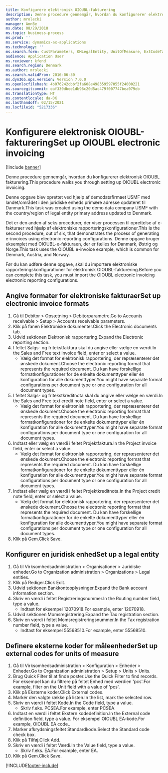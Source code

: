 ```yaml
---
title: Konfigurere elektronisk OIOUBL-fakturering
description: Denne procedure gennemgår, hvordan du konfigurerer elektronisk OIOUBL fakturering.
author: mrolecki
manager: AnnBe
ms.date: 08/29/2018
ms.topic: business-process
ms.prod: ''
ms.service: dynamics-ax-applications
ms.technology: ''
ms.search.form: CustParameters, OMLegalEntity, UnitOfMeasure, ExtCodeTable
audience: Application User
ms.reviewer: kfend
ms.search.region: Denmark
ms.author: mrolecki
ms.search.validFrom: 2016-06-30
ms.dyn365.ops.version: Version 7.0.0
ms.openlocfilehash: 4b076242cbbf2fa608e498359597055f24000221
ms.sourcegitcommit: eaf330dbee1db96c20d5ac479f007747bea079eb
ms.translationtype: HT
ms.contentlocale: da-DK
ms.lasthandoff: 02/15/2021
ms.locfileid: "5217336"
---
```

# <a name="set-up-oioubl-electronic-invoicing"></a><span data-ttu-id="13e5a-103">Konfigurere elektronisk OIOUBL-fakturering</span><span class="sxs-lookup"><span data-stu-id="13e5a-103">Set up OIOUBL electronic invoicing</span></span>

[!include [banner](../../includes/banner.md)]

<span data-ttu-id="13e5a-104">Denne procedure gennemgår, hvordan du konfigurerer elektronisk OIOUBL fakturering.</span><span class="sxs-lookup"><span data-stu-id="13e5a-104">This procedure walks you through setting up OIOUBL electronic invoicing.</span></span> 



<span data-ttu-id="13e5a-105">Denne opgave blev oprettet ved hjælp af demodatafirmaet USMF med landet/området i den juridiske enheds primære adresse opdateret til Danmark.</span><span class="sxs-lookup"><span data-stu-id="13e5a-105">This task was created using the demo data company USMF with the country/region of legal entity primary address updated to Denmark.</span></span>



<span data-ttu-id="13e5a-106">Det er den anden af seks procedurer, der viser processen til oprettelse af e-fakturaer ved hjælp af elektroniske rapporteringskonfigurationer.</span><span class="sxs-lookup"><span data-stu-id="13e5a-106">This is the second procedure, out of six, that demonstrates the process of generating e-invoices using electronic reporting configurations.</span></span> <span data-ttu-id="13e5a-107">Denne opgave bruger eksemplet med OIOUBL-e-fakturaen, der er fælles for Danmark, Østrig og Norge.</span><span class="sxs-lookup"><span data-stu-id="13e5a-107">This task uses the OIOUBL e-invoice example, which is common for Denmark, Austria, and Norway.</span></span>

<span data-ttu-id="13e5a-108">Før du kan udføre denne opgave, skal du importere elektroniske rapporteringskonfigurationer for elektronisk OIOUBL-fakturering.</span><span class="sxs-lookup"><span data-stu-id="13e5a-108">Before you can complete this task, you must import the OIOUBL electronic invoicing electronic reporting configurations.</span></span>


## <a name="set-up-electronic-invoice-formats"></a><span data-ttu-id="13e5a-109">Angive formater for elektroniske fakturaer</span><span class="sxs-lookup"><span data-stu-id="13e5a-109">Set up electronic invoice formats</span></span>
1. <span data-ttu-id="13e5a-110">Gå til Debitor > Opsætning > Debitorparametre.</span><span class="sxs-lookup"><span data-stu-id="13e5a-110">Go to Accounts receivable > Setup > Accounts receivable parameters.</span></span>
2. <span data-ttu-id="13e5a-111">Klik på fanen Elektroniske dokumenter.</span><span class="sxs-lookup"><span data-stu-id="13e5a-111">Click the Electronic documents tab.</span></span>
3. <span data-ttu-id="13e5a-112">Udvid sektionen Elektronisk rapportering.</span><span class="sxs-lookup"><span data-stu-id="13e5a-112">Expand the Electronic reporting section.</span></span>
4. <span data-ttu-id="13e5a-113">I feltet Salgs- og fritekstfaktura skal du angive eller vælge en værdi.</span><span class="sxs-lookup"><span data-stu-id="13e5a-113">In the Sales and Free text invoice field, enter or select a value.</span></span>
    * <span data-ttu-id="13e5a-114">Vælg det format for elektronisk rapportering, der repræsenterer det ønskede dokument.</span><span class="sxs-lookup"><span data-stu-id="13e5a-114">Choose the electronic reporting format that represents the required document.</span></span> <span data-ttu-id="13e5a-115">Du kan have forskellige formatkonfigurationer for de enkelte dokumenttyper eller én konfiguration for alle dokumenttyper.</span><span class="sxs-lookup"><span data-stu-id="13e5a-115">You might have separate format configurations per document type or one configuration for all document types.</span></span>  
5. <span data-ttu-id="13e5a-116">I feltet Salgs- og fritekstkreditnota skal du angive eller vælge en værdi.</span><span class="sxs-lookup"><span data-stu-id="13e5a-116">In the Sales and Free text credit note field, enter or select a value.</span></span>
    * <span data-ttu-id="13e5a-117">Vælg det format for elektronisk rapportering, der repræsenterer det ønskede dokument.</span><span class="sxs-lookup"><span data-stu-id="13e5a-117">Choose the electronic reporting format that represents the required document.</span></span> <span data-ttu-id="13e5a-118">Du kan have forskellige formatkonfigurationer for de enkelte dokumenttyper eller én konfiguration for alle dokumenttyper.</span><span class="sxs-lookup"><span data-stu-id="13e5a-118">You might have separate format configurations per document type or one configuration for all document types.</span></span>  
6. <span data-ttu-id="13e5a-119">Indtast eller vælg en værdi i feltet Projektfaktura.</span><span class="sxs-lookup"><span data-stu-id="13e5a-119">In the Project invoice field, enter or select a value.</span></span>
    * <span data-ttu-id="13e5a-120">Vælg det format for elektronisk rapportering, der repræsenterer det ønskede dokument.</span><span class="sxs-lookup"><span data-stu-id="13e5a-120">Choose the electronic reporting format that represents the required document.</span></span> <span data-ttu-id="13e5a-121">Du kan have forskellige formatkonfigurationer for de enkelte dokumenttyper eller én konfiguration for alle dokumenttyper.</span><span class="sxs-lookup"><span data-stu-id="13e5a-121">You might have separate format configurations per document type or one configuration for all document types.</span></span>  
7. <span data-ttu-id="13e5a-122">Indtast eller vælg en værdi i feltet Projektkreditnota.</span><span class="sxs-lookup"><span data-stu-id="13e5a-122">In the Project credit note field, enter or select a value.</span></span>
    * <span data-ttu-id="13e5a-123">Vælg det format for elektronisk rapportering, der repræsenterer det ønskede dokument.</span><span class="sxs-lookup"><span data-stu-id="13e5a-123">Choose the electronic reporting format that represents the required document.</span></span> <span data-ttu-id="13e5a-124">Du kan have forskellige formatkonfigurationer for de enkelte dokumenttyper eller én konfiguration for alle dokumenttyper.</span><span class="sxs-lookup"><span data-stu-id="13e5a-124">You might have separate format configurations per document type or one configuration for all document types.</span></span>  
8. <span data-ttu-id="13e5a-125">Klik på Gem.</span><span class="sxs-lookup"><span data-stu-id="13e5a-125">Click Save.</span></span>

## <a name="set-up-a-legal-entity"></a><span data-ttu-id="13e5a-126">Konfigurer en juridisk enhed</span><span class="sxs-lookup"><span data-stu-id="13e5a-126">Set up a legal entity</span></span>
1. <span data-ttu-id="13e5a-127">Gå til Virksomhedsadministration > Organisationer > Juridiske enheder.</span><span class="sxs-lookup"><span data-stu-id="13e5a-127">Go to Organization administration > Organizations > Legal entities.</span></span>
2. <span data-ttu-id="13e5a-128">Klik på Rediger.</span><span class="sxs-lookup"><span data-stu-id="13e5a-128">Click Edit.</span></span>
3. <span data-ttu-id="13e5a-129">Udvid sektionen Bankkontooplysninger.</span><span class="sxs-lookup"><span data-stu-id="13e5a-129">Expand the Bank account information section.</span></span>
4. <span data-ttu-id="13e5a-130">Skriv en værdi i feltet Registreringsnummer.</span><span class="sxs-lookup"><span data-stu-id="13e5a-130">In the Routing number field, type a value.</span></span>
    * <span data-ttu-id="13e5a-131">Indtast for eksempel 12070918.</span><span class="sxs-lookup"><span data-stu-id="13e5a-131">For example, enter 12070918.</span></span>  
5. <span data-ttu-id="13e5a-132">Udvid sektionen Momsregistrering.</span><span class="sxs-lookup"><span data-stu-id="13e5a-132">Expand the Tax registration section.</span></span>
6. <span data-ttu-id="13e5a-133">Skriv en værdi i feltet Momsregistreringsnummer.</span><span class="sxs-lookup"><span data-stu-id="13e5a-133">In the Tax registration number field, type a value.</span></span>
    * <span data-ttu-id="13e5a-134">Indtast for eksempel 55568510.</span><span class="sxs-lookup"><span data-stu-id="13e5a-134">For example, enter 55568510.</span></span>  

## <a name="set-up-external-codes-for-units-of-measure"></a><span data-ttu-id="13e5a-135">Definere eksterne koder for måleenheder</span><span class="sxs-lookup"><span data-stu-id="13e5a-135">Set up external codes for units of measure</span></span>
1. <span data-ttu-id="13e5a-136">Gå til Virksomhedsadministration > Konfiguration > Enheder > Enheder.</span><span class="sxs-lookup"><span data-stu-id="13e5a-136">Go to Organization administration > Setup > Units > Units.</span></span>
2. <span data-ttu-id="13e5a-137">Brug Quick Filter til at finde poster.</span><span class="sxs-lookup"><span data-stu-id="13e5a-137">Use the Quick Filter to find records.</span></span> <span data-ttu-id="13e5a-138">For eksempel kan du filtrere på feltet Enhed med værdien 'pcs'.</span><span class="sxs-lookup"><span data-stu-id="13e5a-138">For example, filter on the Unit field with a value of 'pcs'.</span></span>
3. <span data-ttu-id="13e5a-139">Klik på Eksterne koder.</span><span class="sxs-lookup"><span data-stu-id="13e5a-139">Click External codes.</span></span>
4. <span data-ttu-id="13e5a-140">Markér den valgte række på listen.</span><span class="sxs-lookup"><span data-stu-id="13e5a-140">In the list, mark the selected row.</span></span>
5. <span data-ttu-id="13e5a-141">Skriv en værdi i feltet Kode.</span><span class="sxs-lookup"><span data-stu-id="13e5a-141">In the Code field, type a value.</span></span>
    * <span data-ttu-id="13e5a-142">Skriv f.eks. PCSEA.</span><span class="sxs-lookup"><span data-stu-id="13e5a-142">For example, enter PCSEA.</span></span>  
6. <span data-ttu-id="13e5a-143">Indtast en værdi i feltet Ekstern kodedefinition.</span><span class="sxs-lookup"><span data-stu-id="13e5a-143">In the External code definition field, type a value.</span></span> <span data-ttu-id="13e5a-144">For eksempel OIOUBL EA-kode.</span><span class="sxs-lookup"><span data-stu-id="13e5a-144">For example, OIOUBL EA code..</span></span>
7. <span data-ttu-id="13e5a-145">Marker afkrydsningsfeltet Standardkode.</span><span class="sxs-lookup"><span data-stu-id="13e5a-145">Select the Standard code check box.</span></span>
8. <span data-ttu-id="13e5a-146">Klik på Tilføj.</span><span class="sxs-lookup"><span data-stu-id="13e5a-146">Click Add.</span></span>
9. <span data-ttu-id="13e5a-147">Skriv en værdi i feltet Værdi.</span><span class="sxs-lookup"><span data-stu-id="13e5a-147">In the Value field, type a value.</span></span>
    * <span data-ttu-id="13e5a-148">Skriv f.eks. EA.</span><span class="sxs-lookup"><span data-stu-id="13e5a-148">For example, enter EA.</span></span>  
10. <span data-ttu-id="13e5a-149">Klik på Gem.</span><span class="sxs-lookup"><span data-stu-id="13e5a-149">Click Save.</span></span>



[!INCLUDE[footer-include](../../../includes/footer-banner.md)]